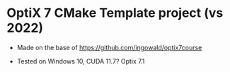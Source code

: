 # OptiX 7 CMake Template project (vs 2022)

* Made on the base of https://github.com/ingowald/optix7course

* Tested on Windows 10, CUDA 11.7? Optix 7.1 

